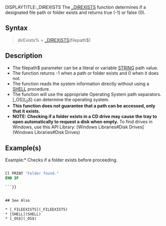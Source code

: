 DISPLAYTITLE:_DIREXISTS
The [_DIREXISTS](_DIREXISTS) function determines if a designated file path or folder exists and returns true (-1) or false (0).


## Syntax

>  dirExists% = [_DIREXISTS](_DIREXISTS)(filepath$)


## Description

* The filepath$ parameter can be a literal or variable [STRING](STRING) path value.
* The function returns -1 when a path or folder exists and 0 when it does not.
* The function reads the system information directly without using a [SHELL](SHELL) procedure.
* The function will use the appropriate Operating System path separators. [_OS$](_OS$) can determine the operating system.
* **This function does not guarantee that a path can be accessed, only that it exists.**
* **NOTE: Checking if a folder exists in a CD drive may cause the tray to open automatically to request a disk when empty.** To find drives in Windows, use this API Library: [Windows Libraries#Disk Drives](Windows Libraries#Disk Drives)


## Example(s)

Example:* Checks if a folder exists before proceeding.

```vb

Cl PRINT "Folder found."
END IF

```}}


## See Also

* [_FILEEXISTS](_FILEEXISTS)
* [SHELL](SHELL)
* [_OS$](_OS$)




